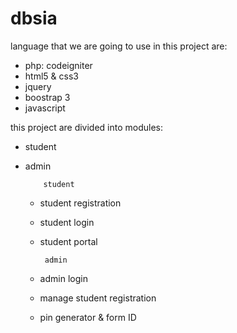 # dbsia

language that we are going to use in this project are:

* php: codeigniter
* html5 & css3
* jquery
* boostrap 3
* javascript


this project are divided into modules:

- student
- admin


          student
  - student registration
  - student login
  - student portal
  
  
         admin
  - admin login
  - manage student registration
  - pin generator & form ID


